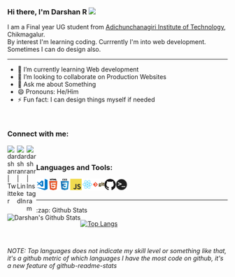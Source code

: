 ### Hi there, I'm Darshan R <img src="https://github.com/TheDudeThatCode/TheDudeThatCode/blob/master/Assets/Hi.gif" width="22px">

I am a Final year UG student from [Adichunchanagiri Institute of Technology](https://aitckm.in/), Chikmagalur.<br/>By interest I'm learning coding. Currrently I'm into web development. Sometimes I can do design also.

---
- 🌱 I’m currently learning Web development
- 👯 I’m looking to collaborate on Production Websites 
- 💬 Ask me about Something
- 😄 Pronouns: He/Him
- ⚡ Fun fact: I can design things myself if needed

<br />

### Connect with me:

[<img align="left" alt="darshanr | Twitter" width="22px" src="https://cdn.jsdelivr.net/npm/simple-icons@v3/icons/twitter.svg" />][twitter]
[<img align="left" alt="darshanr | LinkedIn" width="22px" src="https://cdn.jsdelivr.net/npm/simple-icons@v3/icons/linkedin.svg" />][linkedin]
[<img align="left" alt="darshanr | Instagram" width="22px" src="https://cdn.jsdelivr.net/npm/simple-icons@v3/icons/instagram.svg" />][instagram]

<br />


### Languages and Tools:

<img align="left" alt="Visual Studio Code" width="26px" src="https://raw.githubusercontent.com/github/explore/80688e429a7d4ef2fca1e82350fe8e3517d3494d/topics/visual-studio-code/visual-studio-code.png" />
<img align="left" alt="HTML5" width="26px" src="https://raw.githubusercontent.com/github/explore/80688e429a7d4ef2fca1e82350fe8e3517d3494d/topics/html/html.png" />
<img align="left" alt="CSS3" width="26px" src="https://raw.githubusercontent.com/github/explore/80688e429a7d4ef2fca1e82350fe8e3517d3494d/topics/css/css.png" />
<img align="left" alt="JavaScript" width="26px" src="https://raw.githubusercontent.com/github/explore/80688e429a7d4ef2fca1e82350fe8e3517d3494d/topics/javascript/javascript.png" />
<img align="left" alt="React" width="26px" src="https://raw.githubusercontent.com/github/explore/80688e429a7d4ef2fca1e82350fe8e3517d3494d/topics/react/react.png" />
<img align="left" alt="Git" width="26px" src="https://raw.githubusercontent.com/github/explore/80688e429a7d4ef2fca1e82350fe8e3517d3494d/topics/git/git.png" />
<img align="left" alt="GitHub" width="26px" src="https://raw.githubusercontent.com/github/explore/78df643247d429f6cc873026c0622819ad797942/topics/github/github.png" />
<img align="left" alt="Terminal" width="26px" src="https://raw.githubusercontent.com/github/explore/80688e429a7d4ef2fca1e82350fe8e3517d3494d/topics/terminal/terminal.png" />

<br />
<br />

---

  <summary>:zap: Github Stats</summary>

  <img align="left" alt="Darshan's Github Stats" src="https://github-readme-stats.codestackr.vercel.app/api?username=darshanr27&show_icons=true&hide_border=true" />
  
  [![Top Langs](https://github-readme-stats.vercel.app/api/top-langs/?username=darshanr27&layout=compact)](https://github.com/darshanr27/github-readme-stats)
  
  <br />
  
  *NOTE: Top languages does not indicate my skill level or something like that, it's a github metric of which languages I have the most code on github, it's a new feature of github-readme-stats*




[twitter]: https://twitter.com/darshan_r_27
[instagram]: https://instagram.com/darshan_r_27
[linkedin]: https://linkedin.com/in/darshanr27
